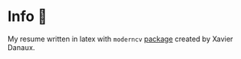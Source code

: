 # Info :page_facing_up:

My resume written in latex with `moderncv` [package](https://github.com/xdanaux/moderncv) created by Xavier Danaux.
